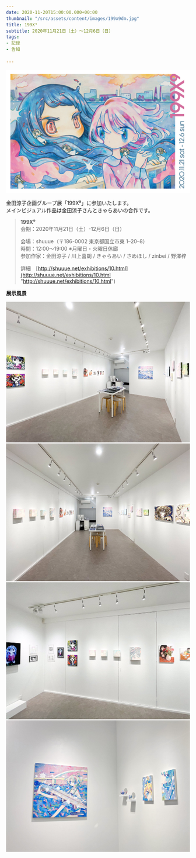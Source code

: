 ```yaml
---
date: 2020-11-20T15:00:00.000+00:00
thumbnail: "/src/assets/content/images/199x9dm.jpg"
title: 199X⁹
subtitle: 2020年11月21日（土）～12月6日（日）
tags:
- 記録
- 告知

---
```

![](/src/assets/content/images/199x9dm.jpg)

金田涼子企画グループ展「199X⁹」に参加いたします。  
メインビジュアル作品は金田涼子さんときゃらあいの合作です。

> **199X⁹**  
> 会期：2020年11月21日（土）-12月6日（日）
>
> 会場：shuuue（〒186-0002 東京都国立市東 1–20–8）  
> 時間：12:00～19:00 ※月曜日・火曜日休廊  
> 参加作家：金田涼子 / 川上喜朗 / きゃらあい / さめほし / zinbei / 野澤梓
>
> 詳細　[http://shuuue.net/exhibitions/10.html](http://shuuue.net/exhibitions/10.html "http://shuuue.net/exhibitions/10.html")

**展示風景**

![](/src/assets/content/images/2020_199x901.jpg)
![](/src/assets/content/images/2020_199x902.jpg)
![](/src/assets/content/images/2020_199x903.jpg)
![](/src/assets/content/images/2020_199x904.jpg)